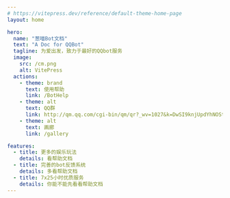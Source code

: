```yaml
---
# https://vitepress.dev/reference/default-theme-home-page
layout: home

hero:
  name: "葱喵Bot文档"
  text: "A Doc for QQBot"
  tagline: 为爱出发，致力于最好的QQbot服务
  image:
    src: /cm.png
    alt: VitePress
  actions:
    - theme: brand
      text: 使用帮助
      link: /BotHelp
    - theme: alt
      text: QQ群
      link: http://qm.qq.com/cgi-bin/qm/qr?_wv=1027&k=DwSI9knjUpdYhNOStiCfsc400ZuYZ3gZ&authKey=g1jS4ol3PGY%2BQPDy4pVr3FXJPKPvvyM8Gosv197tr%2F4jQmrJzQDwQ7Sv1WwSNGQb&noverify=0&group_code=917766863
    - theme: alt
      text: 画廊
      link: /gallery

features:
  - title: 更多的娱乐玩法
    details: 看帮助文档
  - title: 完善的bot反馈系统
    details: 多看帮助文档
  - title: 7x25小时优质服务
    details: 你能不能先看看帮助文档
---
```


